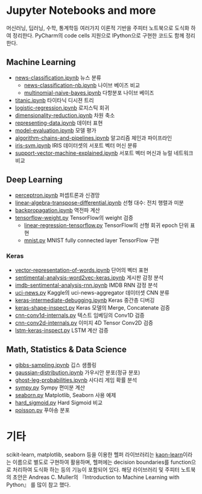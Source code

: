 # Jupyter Notebooks and more
머신러닝, 딥러닝, 수학, 통계학등 여러가지 이론적 기반을 주피터 노트북으로 도식화 하여 정리한다. PyCharm의 code cells 지원으로 IPython으로 구현한 코드도 함께 정리한다.

## Machine Learning
- [news-classification.ipynb](https://nbviewer.jupyter.org/github/likejazz/jupyter-notebooks/blob/master/news-classification.ipynb) 뉴스 분류
    - [news-classification-nb.ipynb](https://nbviewer.jupyter.org/github/likejazz/jupyter-notebooks/blob/master/news-classification-nb.ipynb) 나이브 베이즈 비교
    - [multinomial-naive-bayes.ipynb](https://nbviewer.jupyter.org/github/likejazz/jupyter-notebooks/blob/master/multinomial-naive-bayes.ipynb) 다항분포 나이브 베이즈
- [titanic.ipynb](https://nbviewer.jupyter.org/github/likejazz/jupyter-notebooks/blob/master/titanic.ipynb) 타이타닉 디시젼 트리
- [logistic-regression.ipynb](https://nbviewer.jupyter.org/github/likejazz/jupyter-notebooks/blob/master/logistic-regression.ipynb) 로지스틱 회귀
- [dimensionality-reduction.ipynb](https://nbviewer.jupyter.org/github/likejazz/jupyter-notebooks/blob/master/dimensionality-reduction.ipynb) 차원 축소
- [representing-data.ipynb](https://nbviewer.jupyter.org/github/likejazz/jupyter-notebooks/blob/master/representing-data.ipynb) 데이터 표현
- [model-evaluation.ipynb](https://nbviewer.jupyter.org/github/likejazz/jupyter-notebooks/blob/master/model-evaluation.ipynb) 모델 평가
- [algorithm-chains-and-pipelines.ipynb](https://nbviewer.jupyter.org/github/likejazz/jupyter-notebooks/blob/master/algorithm-chains-and-pipelines.ipynb) 알고리즘 체인과 파이프라인
- [iris-svm.ipynb](https://nbviewer.jupyter.org/github/likejazz/jupyter-notebooks/blob/master/iris-svm.ipynb) IRIS 데이터셋의 서포트 벡터 머신 분류
- [support-vector-machine-explained.ipynb](https://nbviewer.jupyter.org/github/likejazz/jupyter-notebooks/blob/master/support-vector-machine-explained.ipynb) 서포트 벡터 머신과 뉴럴 네트워크 비교

## Deep Learning
- [perceptron.ipynb](https://nbviewer.jupyter.org/github/likejazz/jupyter-notebooks/blob/master/perceptron.ipynb) 퍼셉트론과 신경망
- [linear-algebra-transpose-differential.ipynb](https://nbviewer.jupyter.org/github/likejazz/jupyter-notebooks/blob/master/linear-algebra-transpose-differential.ipynb) 선형 대수: 전치 행렬과 미분
- [backpropagation.ipynb](https://nbviewer.jupyter.org/github/likejazz/jupyter-notebooks/blob/master/backpropagation.ipynb) 역전파 계산
- [tensorflow-weight.py](deep-learning/tensorflow-weight.py) TensorFlow의 weight 검증
    - [linear-regression-tensorflow.py](deep-learning/linear-regression-tensorflow.py) TensorFlow의 선형 회귀 epoch 단위 표현
    - [mnist.py](deep-learning/mnist.py) MNIST fully connected layer TensorFlow 구현

### Keras
- [vector-representation-of-words.ipynb](https://nbviewer.jupyter.org/github/likejazz/jupyter-notebooks/blob/master/vector-representation-of-words.ipynb) 단어의 벡터 표현
- [sentimental-analysis-word2vec-keras.ipynb](https://nbviewer.jupyter.org/github/likejazz/jupyter-notebooks/blob/master/sentimental-analysis-word2vec-keras.ipynb) 게시판 감정 분석
- [imdb-sentimental-analysis-rnn.ipynb](https://nbviewer.jupyter.org/github/likejazz/jupyter-notebooks/blob/master/imdb-sentimental-analysis-rnn.ipynb) IMDB RNN 감정 분석
- [uci-news.py](deep-learning/uci-news.py) Kaggle의 uci-news-aggregator 데이터셋 CNN 분류
- [keras-intermediate-debugging.ipynb](https://nbviewer.jupyter.org/github/likejazz/jupyter-notebooks/blob/master/keras-intermediate-debugging.ipynb) Keras 중간층 디버깅
- [keras-shape-inspect.py](deep-learning/keras-shape-inspect.py) Keras 모델의 Merge, Concatenate 검증
- [cnn-conv1d-internals.py](deep-learning/cnn-conv1d-internals.py) 텍스트 임베딩의 Conv1D 검증
- [cnn-conv2d-internals.py](deep-learning/cnn-conv2d-internals.py) 이미지 4D Tensor Conv2D 검증
- [lstm-keras-inspect.py](deep-learning/lstm-keras-inspect.py) LSTM 계산 검증

## Math, Statistics & Data Science
- [gibbs-sampling.ipynb](https://nbviewer.jupyter.org/github/likejazz/jupyter-notebooks/blob/master/gibbs-sampling.ipynb) 깁스 샘플링
- [gaussian-distribution.ipynb](https://nbviewer.jupyter.org/github/likejazz/jupyter-notebooks/blob/master/gaussian-distribution.ipynb) 가우시안 분포(정규 분포)
- [ghost-leg-probabilities.ipynb](https://nbviewer.jupyter.org/github/likejazz/jupyter-notebooks/blob/master/ghost-leg-probabilities.ipynb) 사다리 게임 확률 분석
- [sympy.py](data-science/sympy.py) Sympy 편미분 계산
- [seaborn.py](data-science/seaborn.py) Matplotlib, Seaborn 사용 예제
- [hard_sigmoid.py](data-science/hard_sigmoid.py) Hard Sigmoid 비교
- [poisson.py](data-science/poisson.py) 푸아송 분포

# 기타

scikit-learn, matplotlib, seaborn 등을 이용한 헬퍼 라이브러리는 [kaon-learn](https://github.com/likejazz/kaon-learn)이라는 이름으로 별도로 구현하여 활용하며, 헬퍼에는 decision boundaries를 function으로 처리하여 도식화 하는 등의 기능이 포함되어 있다. 해당 라이브러리 및 주피터 노트북의 초안은 Andreas C. Muller의 『Introduction to Machine Learning with Python』 를 많이 참고 했다.
